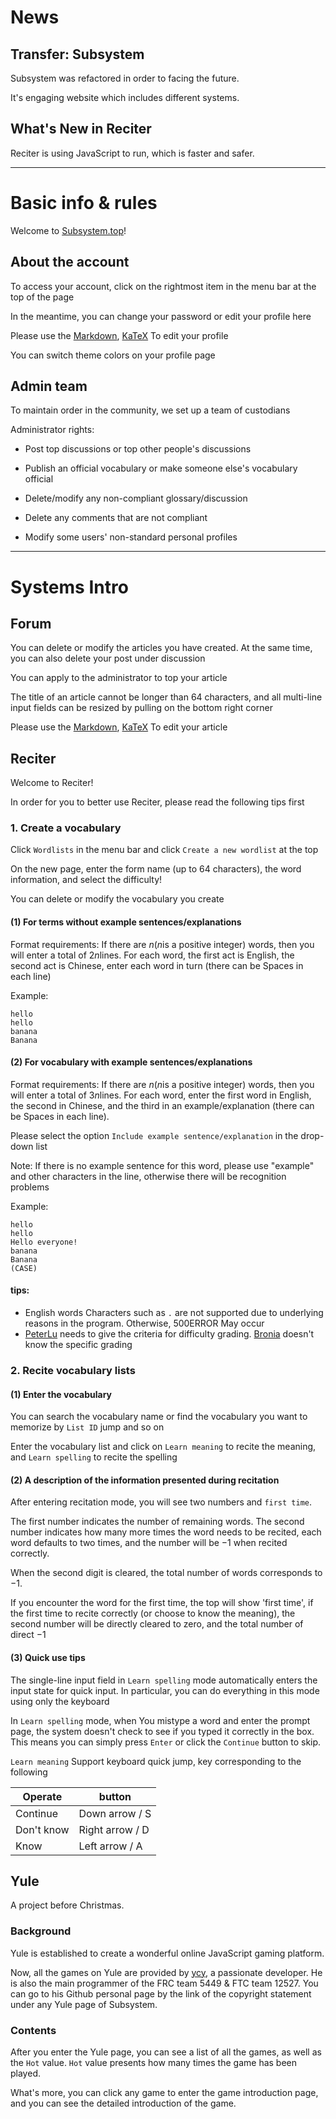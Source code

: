 # News
## Transfer: Subsystem

Subsystem was refactored in order to facing the future.

It's engaging website which includes different systems.

## What's New in Reciter
Reciter is using JavaScript to run, which is faster and safer.

--------
# Basic info & rules
Welcome to [Subsystem.top](https://subsystem.top)!
## About the account
To access your account, click on the rightmost item in the menu bar at the top of the page

In the meantime, you can change your password or edit your profile here

Please use the [Markdown](https://help.luogu.com.cn/rules/academic/handbook/markdown), 
[KaTeX](https://katex.org/docs/supported.html) To edit your profile

You can switch theme colors on your profile page

## Admin team
To maintain order in the community, we set up a team of custodians

Administrator rights:

- Post top discussions or top other people's discussions

- Publish an official vocabulary or make someone else's vocabulary official

- Delete/modify any non-compliant glossary/discussion

- Delete any comments that are not compliant

- Modify some users' non-standard personal profiles

-----
# Systems Intro

## Forum
You can delete or modify the articles you have created. At the same time, you can also delete your post under discussion

You can apply to the administrator to top your article

The title of an article cannot be longer than 64 characters, and all multi-line input fields can be resized by pulling on the bottom right corner

Please use the 
[Markdown](https://help.luogu.com.cn/rules/academic/handbook/markdown), 
[KaTeX](https://katex.org/docs/supported.html) To edit your article

## Reciter
Welcome to Reciter!

In order for you to better use Reciter, please read the following tips first

### 1. Create a vocabulary

Click `Wordlists` in the menu bar and click `Create a new wordlist` at the top

On the new page, enter the form name (up to $64$ characters), the word information, and select the difficulty!

You can delete or modify the vocabulary you create

#### (1) For terms without example sentences/explanations
Format requirements: If there are $n$($n$is a positive integer) words, then you will enter a total of $2n$lines. For each word, the first act is English, the second act is Chinese, enter each word in turn (there can be Spaces in each line)

Example:
```
hello
hello
banana
Banana
```

#### (2) For vocabulary with example sentences/explanations

Format requirements: If there are $n$($n$is a positive integer) words, then you will enter a total of $3n$lines. For each word, enter the first word in English, the second in Chinese, and the third in an example/explanation (there can be Spaces in each line).

Please select the option `Include example sentence/explanation` in the drop-down list

Note: If there is no example sentence for this word, please use "example" and other characters in the line, otherwise there will be recognition problems

Example:

```
hello
hello
Hello everyone!
banana
Banana
(CASE)
```

#### tips:
- English words Characters such as `.` are not supported due to underlying reasons in the program. Otherwise, 500ERROR May occur
- [PeterLu](https://subsystem.top/profile?username=PeterLu) needs to give the criteria for difficulty grading. [Bronia](https://subsystem.top/profile?username=Bronia) doesn't know the specific grading

### 2. Recite vocabulary lists
#### (1) Enter the vocabulary
You can search the vocabulary name or find the vocabulary you want to memorize by `List ID` jump and so on

Enter the vocabulary list and click on `Learn meaning` to recite the meaning, and `Learn spelling` to recite the spelling

#### (2) A description of the information presented during recitation

After entering recitation mode, you will see two numbers and `first time`.

The first number indicates the number of remaining words. The second number indicates how many more times the word needs to be recited, each word defaults to two times, and the number will be $-1$ when recited correctly.

When the second digit is cleared, the total number of words corresponds to $-1$.

If you encounter the word for the first time, the top will show 'first time', if the first time to recite correctly (or choose to know the meaning), the second number will be directly cleared to zero, and the total number of direct $-1$

#### (3) Quick use tips

The single-line input field in `Learn spelling` mode automatically enters the input state for quick input. In particular, you can do everything in this mode using only the keyboard

In `Learn spelling` mode, when You mistype a word and enter the prompt page, the system doesn't check to see if you typed it correctly in the box. This means you can simply press `Enter` or click the `Continue` button to skip.

`Learn meaning` Support keyboard quick jump, key corresponding to the following

Operate | button
-|-
Continue|Down arrow / S
Don't know|Right arrow / D
Know|Left arrow / A

## Yule
A project before Christmas.
### Background
Yule is established to create a wonderful online JavaScript gaming platform.

Now, all the games on Yule are provided by [ycy](https://subsystem.top/profile?username=ycy), a passionate developer. He is also the main programmer of the FRC team 5449 & FTC team 12527. You can go to his Github personal page by the link of the copyright statement under any Yule page of Subsystem.

### Contents
After you enter the Yule page, you can see a list of all the games, as well as the `Hot` value. `Hot` value presents how many times the game has been played.

What's more, you can click any game to enter the game introduction page, and you can see the detailed introduction of the game.